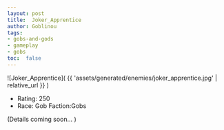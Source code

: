 ```yaml
---
layout: post
title:  Joker_Apprentice
author: Goblinou
tags:
- gobs-and-gods
- gameplay
- gobs
toc:  false
---
```


![Joker_Apprentice]( {{ 'assets/generated/enemies/joker_apprentice.jpg' | relative_url }} )
- Rating: 250
- Race: Gob  Faction:Gobs

(Details coming soon... )